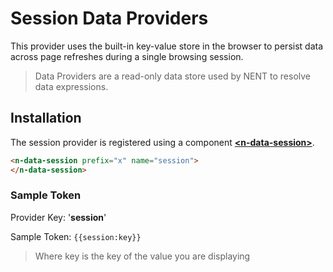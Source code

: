 # Session Data Providers

This provider uses the built-in key-value store in the browser to persist data across page refreshes during a single browsing session.

> Data Providers are a read-only data store used by NENT to resolve data expressions.

## Installation

The session provider is registered using a component **[\<n-data-session\>](/components/n-data-session)**.

```html
<n-data-session prefix="x" name="session">
</n-data-session>
```

### Sample Token

Provider Key: '**session**'

Sample Token: `{{session:key}}`

> Where key is the key of the value you are displaying
